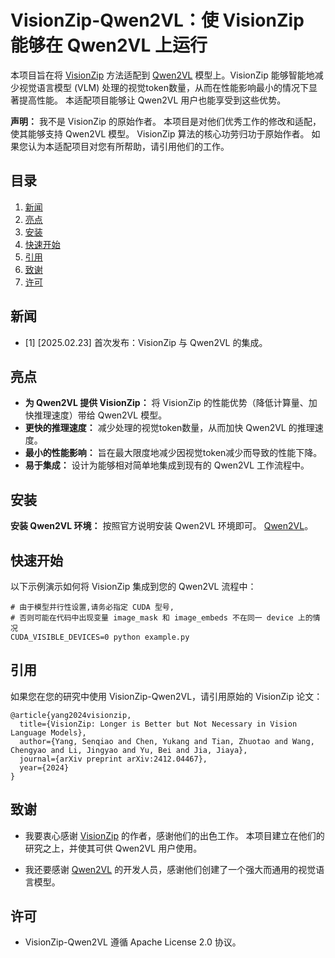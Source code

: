 # VisionZip-Qwen2VL：使 VisionZip 能够在 Qwen2VL 上运行

本项目旨在将 [VisionZip](https://github.com/dvlab-research/VisionZip) 方法适配到 [Qwen2VL](https://github.com/QwenLM/Qwen2.5-VL) 模型上。VisionZip 能够智能地减少视觉语言模型 (VLM) 处理的视觉token数量，从而在性能影响最小的情况下显著提高性能。 本适配项目能够让 Qwen2VL 用户也能享受到这些优势。

**声明：** 我不是 VisionZip 的原始作者。 本项目是对他们优秀工作的修改和适配，使其能够支持 Qwen2VL 模型。 VisionZip 算法的核心功劳归功于原始作者。 如果您认为本适配项目对您有所帮助，请引用他们的工作。

## 目录
1. [新闻](#新闻)
2. [亮点](#亮点)
3. [安装](#安装)
4. [快速开始](#快速开始)
5. [引用](#引用)
6. [致谢](#致谢)
7. [许可](#许可)
      
## 新闻
- [1] [2025.02.23] 首次发布：VisionZip 与 Qwen2VL 的集成。

## 亮点

- **为 Qwen2VL 提供 VisionZip：** 将 VisionZip 的性能优势（降低计算量、加快推理速度）带给 Qwen2VL 模型。
- **更快的推理速度：** 减少处理的视觉token数量，从而加快 Qwen2VL 的推理速度。
- **最小的性能影响：** 旨在最大限度地减少因视觉token减少而导致的性能下降。
- **易于集成：** 设计为能够相对简单地集成到现有的 Qwen2VL 工作流程中。

## 安装

**安装 Qwen2VL 环境：** 按照官方说明安装 Qwen2VL 环境即可。
    [Qwen2VL](https://github.com/QwenLM/Qwen2.5-VL?tab=readme-ov-file#quickstart)。


## 快速开始

以下示例演示如何将 VisionZip 集成到您的 Qwen2VL 流程中：

```
# 由于模型并行性设置,请务必指定 CUDA 型号,
# 否则可能在代码中出现变量 image_mask 和 image_embeds 不在同一 device 上的情况
CUDA_VISIBLE_DEVICES=0 python example.py
```

## 引用

如果您在您的研究中使用 VisionZip-Qwen2VL，请引用原始的 VisionZip 论文：

```
@article{yang2024visionzip,
  title={VisionZip: Longer is Better but Not Necessary in Vision Language Models},
  author={Yang, Senqiao and Chen, Yukang and Tian, Zhuotao and Wang, Chengyao and Li, Jingyao and Yu, Bei and Jia, Jiaya},
  journal={arXiv preprint arXiv:2412.04467},
  year={2024}
}
```

## 致谢

- 我要衷心感谢 [VisionZip](https://github.com/dvlab-research/VisionZip) 的作者，感谢他们的出色工作。 本项目建立在他们的研究之上，并使其可供 Qwen2VL 用户使用。

- 我还要感谢 [Qwen2VL](https://qwen.modelscope.cn/) 的开发人员，感谢他们创建了一个强大而通用的视觉语言模型。

## 许可

- VisionZip-Qwen2VL 遵循 Apache License 2.0 协议。
```